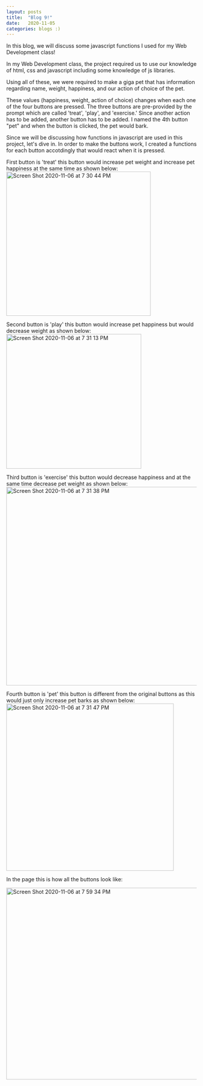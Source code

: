 ```yaml
---
layout: posts
title:  "Blog 9!"
date:   2020-11-05
categories: blogs :)
---
```

In this blog, we will discuss some javascript functions I used for my Web Development class!

In my Web Development class, the project required us to use our knowledge of html, css and javascript including some knowledge of js libraries. 

Using all of these, we were required to make a giga pet that has information regarding name, weight, happiness, and our action of choice of the pet. 

These values (happiness, weight, action of choice) changes when each one of the four buttons are pressed. The three buttons are pre-provided by the prompt which are called 'treat', 'play', and 'exercise.' Since another action has to be added, another button has to be added. I named the 4th button "pet" and when the button is clicked, the pet would bark.

Since we will be discussing how functions in javascript are used in this project, let's dive in. In order to make the buttons work, I created a functions for each button accotdingly that would react when it is pressed.

First button is 'treat' this button would increase pet weight and increase pet happiness at the same time as shown below:
<img width="382" alt="Screen Shot 2020-11-06 at 7 30 44 PM" src="https://user-images.githubusercontent.com/70425468/98431058-0276ea00-2067-11eb-82ea-780af0dadb35.png">

Second button is 'play' this button would increase pet happiness but would decrease weight as shown below:
<img width="357" alt="Screen Shot 2020-11-06 at 7 31 13 PM" src="https://user-images.githubusercontent.com/70425468/98431094-6bf6f880-2067-11eb-8ef3-9799d5e572a8.png">

Third button is 'exercise' this button would decrease happiness and at the same time decrease pet weight as shown below:
<img width="526" alt="Screen Shot 2020-11-06 at 7 31 38 PM" src="https://user-images.githubusercontent.com/70425468/98431445-39023400-206a-11eb-9592-807d96fe4675.png">

Fourth button is 'pet' this button is different from the original buttons as this would just only increase pet barks as shown below:
<img width="443" alt="Screen Shot 2020-11-06 at 7 31 47 PM" src="https://user-images.githubusercontent.com/70425468/98431461-7a92df00-206a-11eb-8140-bc39a3df3d99.png">

In the page this is how all the buttons look like:

<img width="508" alt="Screen Shot 2020-11-06 at 7 59 34 PM" src="https://user-images.githubusercontent.com/70425468/98431483-b75ed600-206a-11eb-9983-df32f7c25769.png">

